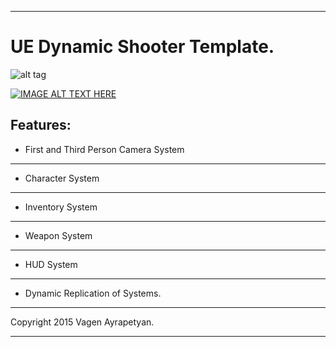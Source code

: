 ________________________________________________________________

UE Dynamic Shooter Template.
======================================


![alt tag](https://raw.github.com/vagenv/rade/master/Content/Rade/Splash/Splash.png)


[![IMAGE ALT TEXT HERE](http://img.youtube.com/vi/SYnKJm-M-XA/0.jpg)](http://www.youtube.com/watch?v=SYnKJm-M-XA)


Features:
--------------------

- First and Third Person Camera System
--------------------

- Character System
--------------------

- Inventory System
--------------------

- Weapon System
--------------------

- HUD System
--------------------

- Dynamic Replication of Systems.
--------------------






Copyright  2015 Vagen Ayrapetyan.

________________________________________________________________